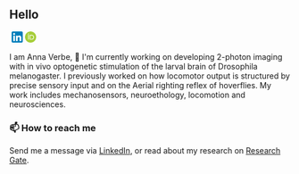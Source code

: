 ## Hello

<p>
<a href="https://www.researchgate.net/profile/Anna-Verbe"><img height="20" src="./icons/researchgate.svg" alt=""/></a>
<a href="https://www.linkedin.com/in/anna-verbe/"><img height="20" src="./icons/linkedin.svg" alt=""/></a>
<a href="https://orcid.org/0000-0003-3121-0214"><img height="20" src="./icons/orcid.svg" alt=""/></a>
</p>

I am Anna Verbe, 🔭 I'm currently working on developing 2-photon imaging with in vivo optogenetic stimulation of the larval brain of Drosophila melanogaster. I previously worked on how locomotor output is structured by precise sensory input and on the Aerial righting reflex of hoverflies. My work includes mechanosensors, neuroethology, locomotion and neurosciences. 

### 📫 How to reach me
Send me a message via [LinkedIn](https://www.linkedin.com/in/Anna-Verbe/), or read about my research on [Research Gate](https://www.researchgate.net/profile/anna-verbe).


<!--
**AnnaVerbe/AnnaVerbe** is a ✨ _special_ ✨ repository because its `README.md` (this file) appears on your GitHub profile.

Here are some ideas to get you started:

- 🔭 I’m currently working on ...
- 🌱 I’m currently learning ...
- 👯 I’m looking to collaborate on ...
- 🤔 I’m looking for help with ...
- 💬 Ask me about ...
- 📫 How to reach me: ...
- 😄 Pronouns: ...
- ⚡ Fun fact: ...
-->
